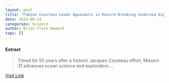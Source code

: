 ```yaml
---
layout: post
title: "Fabien Cousteau Leads Aquanauts in Record-Breaking Undersea Expedition"
date: 2014-06-24
categories: Science
author: Brian Clark Howard
tags: []
---
```





#### Extract
>Timed for 50 years after a historic Jacques Cousteau effort, Mission 31 advances ocean science and exploration....



[Visit Link](http://feeds.nationalgeographic.com/~r/ng/News/News_Main/~3/Ii18eJ-IQA0/story01.htm)


